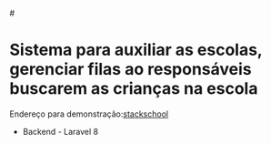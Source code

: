#<h1>Sistema para auxiliar as escolas, gerenciar filas ao responsáveis buscarem as crianças na escola</h1>
<p>Endereço para demonstração:<a href="https://stackschool1.websiteseguro.com">stackschool</a></p>   

<ul>
<li>Backend - Laravel 8</li>
</ul>